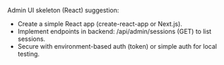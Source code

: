 Admin UI skeleton (React) suggestion:

- Create a simple React app (create-react-app or Next.js).
- Implement endpoints in backend: /api/admin/sessions (GET) to list sessions.
- Secure with environment-based auth (token) or simple auth for local testing.